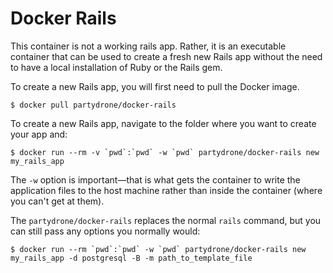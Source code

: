 # Docker Rails
This container is not a working rails app. Rather, it is an executable container that can be used to create a fresh new Rails app without the need to have a local installation of Ruby or the Rails gem.

To create a new Rails app, you will first need to pull the Docker image.

```$ docker pull partydrone/docker-rails```

To create a new Rails app, navigate to the folder where you want to create your app and:

```$ docker run --rm -v `pwd`:`pwd` -w `pwd` partydrone/docker-rails new my_rails_app```

The `-w` option is important—that is what gets the container to write the application files to the host machine rather than inside the container (where you can't get at them).

The `partydrone/docker-rails` replaces the normal `rails` command, but you can still pass any options you normally would:

```$ docker run --rm `pwd`:`pwd` -w `pwd` partydrone/docker-rails new my_rails_app -d postgresql -B -m path_to_template_file```
